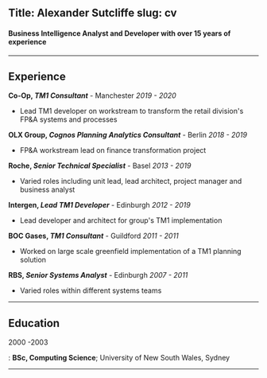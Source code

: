 Title: Alexander Sutcliffe
slug: cv
----

#### Business Intelligence Analyst and Developer with over 15 years of experience

----


Experience
----------

**Co-Op, _TM1 Consultant_** - Manchester _2019 - 2020_

* Lead TM1 developer on workstream to transform the retail division's FP&A systems and processes

**OLX Group, _Cognos Planning Analytics Consultant_** - Berlin _2018 - 2019_

* FP&A workstream lead on finance transformation project

**Roche, _Senior Technical Specialist_** - Basel _2013 - 2019_

* Varied roles including unit lead, lead architect, project manager and business analyst

**Intergen, _Lead TM1 Developer_** - Edinburgh _2012 - 2019_

* Lead developer and architect for group's TM1 implementation

**BOC Gases, _TM1 Consultant_** - Guildford _2011 - 2011_

* Worked on large scale greenfield implementation of a TM1 planning solution

**RBS, _Senior Systems Analyst_** - Edinburgh _2007 - 2011_

* Varied roles within different systems teams

-----

## Education

2000 -2003 

:   **BSc, Computing Science**; University of New South Wales, Sydney

-----

